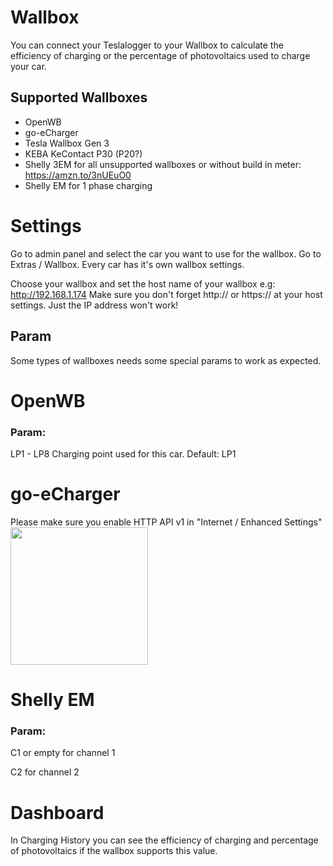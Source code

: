 # Wallbox
You can connect your Teslalogger to your Wallbox to calculate the efficiency of charging or the percentage of photovoltaics used to charge your car. 
## Supported Wallboxes
- OpenWB
- go-eCharger
- Tesla Wallbox Gen 3
- KEBA KeContact P30 (P20?)
- Shelly 3EM for all unsupported wallboxes or without build in meter: https://amzn.to/3nUEuO0
- Shelly EM for 1 phase charging

# Settings
Go to admin panel and select the car you want to use for the wallbox. Go to Extras / Wallbox.
Every car has it's own wallbox settings. 

Choose your wallbox and set the host name of your wallbox e.g: http://192.168.1.174
Make sure you don't forget http:// or https:// at your host settings. Just the IP address won't work!

## Param
Some types of wallboxes needs some special params to work as expected.

# OpenWB
### Param:
LP1 - LP8 Charging point used for this car. Default: LP1

# go-eCharger
Please make sure you enable HTTP API v1 in "Internet / Enhanced Settings"
<br><img src="https://user-images.githubusercontent.com/6816385/138766186-7c5ff9c7-8225-4094-8444-f5058df24b3c.png" width="220">

# Shelly EM
### Param:
C1 or empty for channel 1

C2 for channel 2

# Dashboard
In Charging History you can see the efficiency of charging and percentage of photovoltaics if the wallbox supports this value.
